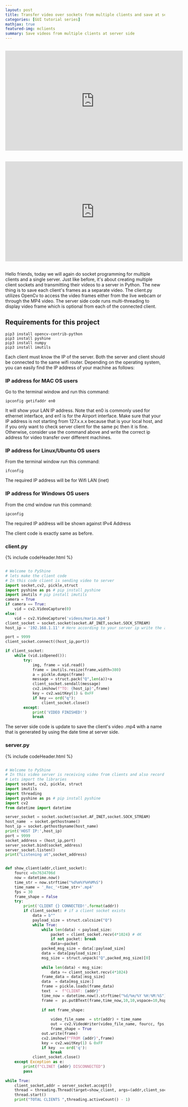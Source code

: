 ```yaml
---
layout: post
title: Transfer video over sockets from multiple clients and save at server side with a name
categories: [GUI tutorial series]
mathjax: true
featured-img: mclients
summary: Save videos from multiple clients at server side
---
```


<br>
<div align="center">
<iframe width="560" height="315" src="https://www.youtube.com/embed/1skHb3IjOr4" frameborder="0" allow="accelerometer; autoplay; clipboard-write; encrypted-media; gyroscope; picture-in-picture" allowfullscreen></iframe>
</div>
<br>


<br>
<div align="center">
<iframe width="560" height="315" src="https://www.youtube.com/embed/zZ6pdZ-_1XE" title="YouTube video player" frameborder="0" allow="accelerometer; autoplay; clipboard-write; encrypted-media; gyroscope; picture-in-picture" allowfullscreen></iframe>
</div>
<br>

Hello friends, today we will again do socket programming for multiple clients and a single server. Just like before, it's about creating multiple client sockets and transmitting their 
videos to a server in Python. The new thing is to save each client's frames as a separate video. The client.py utilizes OpenCv to access the video frames either from the live webcam or through the MP4 video. The server side code 
runs multi-threading to display video frame which is optional from each of the connected client. 

## Requirements for this project

```
pip3 install opencv-contrib-python
pip3 install pyshine
pip3 install numpy
pip3 install imutils
```

Each client must know the IP of the server. Both the server and client should be connected to the same wifi router. Depending on the operating system, you can easily find the IP address of your machine as follows:

### IP address for MAC OS users

Go to the terminal window and run this command:

```
ipconfig getifaddr en0

```
It will show your LAN IP address. Note that en0 is commonly used for ethernet interface, and en1 is for the Airport interface. Make sure that your IP address is not starting from 127.x.x.x because that is your local host, and if you only want to check server client for the same pc then it is fine. Otherwise, consider use the command above and write the correct ip address for video transfer over different machines. 


###  IP address for Linux/Ubuntu OS users

From the terminal window run this command:

```
ifconfig
```
The required IP address will be for Wifi LAN (inet)

###  IP address for Windows OS users

From the cmd window run this command:

```
ipconfig
```

The required IP address will be shown against IPv4 Address

The client code is exactly same as before.

### client.py
{% include codeHeader.html %}
```python

# Welcome to PyShine
# lets make the client code
# In this code client is sending video to server
import socket,cv2, pickle,struct
import pyshine as ps # pip install pyshine
import imutils # pip install imutils
camera = True
if camera == True:
	vid = cv2.VideoCapture(0)
else:
	vid = cv2.VideoCapture('videos/mario.mp4')
client_socket = socket.socket(socket.AF_INET,socket.SOCK_STREAM)
host_ip = '192.168.1.11' # Here according to your server ip write the address

port = 9999
client_socket.connect((host_ip,port))

if client_socket: 
	while (vid.isOpened()):
		try:
			img, frame = vid.read()
			frame = imutils.resize(frame,width=380)
			a = pickle.dumps(frame)
			message = struct.pack("Q",len(a))+a
			client_socket.sendall(message)
			cv2.imshow(f"TO: {host_ip}",frame)
			key = cv2.waitKey(1) & 0xFF
			if key == ord("q"):
				client_socket.close()
		except:
			print('VIDEO FINISHED!')
			break

```

The server side code is update to save the client's video .mp4 with a name that is generated by using the date time at server side.

### server.py
{% include codeHeader.html %}
```python

# Welcome to PyShine
# In this video server is receiving video from clients and also record them with any names
# Lets import the libraries
import socket, cv2, pickle, struct
import imutils
import threading
import pyshine as ps # pip install pyshine
import cv2
from datetime import datetime

server_socket = socket.socket(socket.AF_INET,socket.SOCK_STREAM)
host_name  = socket.gethostname()
host_ip = socket.gethostbyname(host_name)
print('HOST IP:',host_ip)
port = 9999
socket_address = (host_ip,port)
server_socket.bind(socket_address)
server_socket.listen()
print("Listening at",socket_address)


def show_client(addr,client_socket):
    fourcc =0x7634706d 
    now = datetime.now()
    time_str = now.strftime("%d%m%Y%H%M%S")
    time_name = '_Rec_'+time_str+'.mp4'
    fps = 30
    frame_shape = False
    try:
        print('CLIENT {} CONNECTED!'.format(addr))
        if client_socket: # if a client socket exists
            data = b""
            payload_size = struct.calcsize("Q")
            while True:
                while len(data) < payload_size:
                    packet = client_socket.recv(4*1024) # 4K
                    if not packet: break
                    data+=packet
                packed_msg_size = data[:payload_size]
                data = data[payload_size:]
                msg_size = struct.unpack("Q",packed_msg_size)[0]
                
                while len(data) < msg_size:
                    data += client_socket.recv(4*1024)
                frame_data = data[:msg_size]
                data  = data[msg_size:]
                frame = pickle.loads(frame_data)
                text  =  f"CLIENT: {addr}"
                time_now = datetime.now().strftime("%d/%m/%Y %H:%M:%S")
                frame =  ps.putBText(frame,time_now,10,10,vspace=10,hspace=1,font_scale=0.7, background_RGB=(255,0,0),text_RGB=(255,250,250))
                
                if not frame_shape:
                    
                    video_file_name  = str(addr) + time_name
                    out = cv2.VideoWriter(video_file_name, fourcc, fps, (frame.shape[1], frame.shape[0]), True)
                    frame_shape = True
                out.write(frame)
                cv2.imshow(f"FROM {addr}",frame)
                key = cv2.waitKey(1) & 0xFF
                if key  == ord('q'):
                    break
            client_socket.close()
    except Exception as e:
        print(f"CLINET {addr} DISCONNECTED")
        pass
		
while True:
	client_socket,addr = server_socket.accept()
	thread = threading.Thread(target=show_client, args=(addr,client_socket))
	thread.start()
	print("TOTAL CLIENTS ",threading.activeCount() - 1)
	

```




